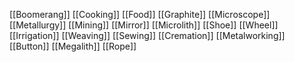 [[Boomerang]]
[[Cooking]]
[[Food]]
[[Graphite]]
[[Microscope]]
[[Metallurgy]]
[[Mining]]
[[Mirror]]
[[Microlith]]
[[Shoe]]
[[Wheel]]
[[Irrigation]]
[[Weaving]]
[[Sewing]]
[[Cremation]]
[[Metalworking]]
[[Button]]
[[Megalith]]
[[Rope]]
